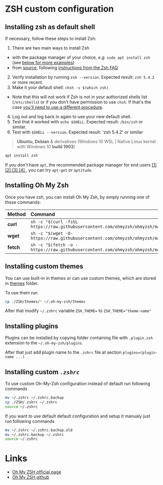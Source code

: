 # ZSH custom configuration

## Installing zsh as default shell

If necessary, follow these steps to install Zsh:

1. There are two main ways to install Zsh
  - with the package manager of your choice, _e.g._ `sudo apt install zsh` (see [below for more examples](#how-to-install-zsh-on-many-platforms))
  - from [source](http://zsh.sourceforge.net/Arc/source.html), following
        [instructions from the Zsh FAQ](http://zsh.sourceforge.net/FAQ/zshfaq01.html#l7)
2. Verify installation by running `zsh --version`. Expected result: `zsh 5.4.2` or more recent.
3. Make it your default shell: `chsh -s $(which zsh)`
  - Note that this will not work if Zsh is not in your authorized shells list (`/etc/shells`)
    or if you don't have permission to use `chsh`. If that's the case [you'll need to use a different procedure](https://www.google.com/search?q=zsh+default+without+chsh).
4. Log out and log back in again to use your new default shell.
5. Test that it worked with `echo $SHELL`. Expected result: `/bin/zsh` or similar.
6. Test with `$SHELL --version`. Expected result: 'zsh 5.4.2' or similar

> **Ubuntu, Debian** & derivatives (Windows 10 WSL | Native Linux kernel with Windows 10 **build 1903**)

```sh
apt install zsh
```

If you don't have `apt`, the recommended package manager for end users
[ [1] ](http://askubuntu.com/a/446484)
[ [2] ](http://askubuntu.com/a/775264)
[ [3] ](https://help.ubuntu.com/lts/serverguide/apt.html)
[ [4] ](http://www.howtogeek.com/234583/simplify-command-line-package-management-with-apt-instead-of-apt-get/)
, you can try `apt-get` or `aptitude`.

## Installing Oh My Zsh

Once you have zsh, you can install Oh My Zsh, by simply running one of these commands:

  | Method    | Command                                                                                           |
  |:----------|:--------------------------------------------------------------------------------------------------|
  | **curl**  | `sh -c "$(curl -fsSL https://raw.githubusercontent.com/ohmyzsh/ohmyzsh/master/tools/install.sh)"` |
  | **wget**  | `sh -c "$(wget -O- https://raw.githubusercontent.com/ohmyzsh/ohmyzsh/master/tools/install.sh)"`   |
  | **fetch** | `sh -c "$(fetch -o - https://raw.githubusercontent.com/ohmyzsh/ohmyzsh/master/tools/install.sh)"` |

## Installing custom themes

You can use built-in in themes or can use custom themes, which are stored in [themes](./themes) folder.

To use them run 
```bash
cp ./ZSH/themes/* ~/.oh-my-zsh/themes
```
 After that modify `~/.zshrc` variable `ZSH_THEME=` to `ZSH_THEME="theme-name"`

## Installing plugins

Plugins can be installed by copying folder containing file with `.plugin.zsh` extension to the `~/.oh-my-zsh/plugins`.

After that just add plugin name to the `.zshrc` file at section `plugins=(plugin-name ...)`

## Installing custom *`.zshrc`*

To use custom Oh-My-Zsh configuration instead of default run following commands

```sh
mv ~/.zshrc ~/.zshrc.backup
cp ./ZSH/.zshrc ~/.zshrc
source ~/.zshrc
```

If you want to use default default configuration and setup it manualy just run following commands

```sh
mv ~/.zshrc ~/.zshrc.backup.old
mv ~/.zshrc.backup ~/.zshrc
source ~/.zshrc
```

# Links

- [Oh My ZSH official page](https://ohmyz.sh/)
- [Oh My ZSH github](https://github.com/ohmyzsh/ohmyzsh/)